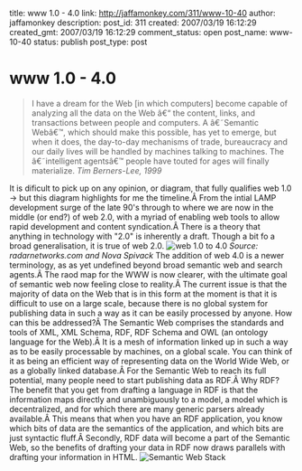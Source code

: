 title: www 1.0 - 4.0
link: http://jaffamonkey.com/311/www-10-40
author: jaffamonkey
description: 
post_id: 311
created: 2007/03/19 16:12:29
created_gmt: 2007/03/19 16:12:29
comment_status: open
post_name: www-10-40
status: publish
post_type: post

# www 1.0 - 4.0

> I have a dream for the Web [in which computers] become capable of analyzing all the data on the Web â€“ the content, links, and transactions between people and computers. A â€˜Semantic Webâ€™, which should make this possible, has yet to emerge, but when it does, the day-to-day mechanisms of trade, bureaucracy and our daily lives will be handled by machines talking to machines. The â€˜intelligent agentsâ€™ people have touted for ages will finally materialize. _Tim Berners-Lee, 1999_

It is dificult to pick up on any opinion, or diagram, that fully qualifies web 1.0 -> but this diagram highlights for me the timeline.Â From the intial LAMP development surge of the late 90's through to where we are now in the middle (or end?) of web 2.0, with a myriad of enabling web tools to allow rapid development and content syndication.Â There is a theory that anything in technology with "2.0" is inherently a draft. Though a bit fo a broad generalisation, it is true of web 2.0. ![web 1.0 to 4.0](http://www.jaffamonkey.co.uk/images/web10-40-small.jpg) _Source: radarnetworks.com and Nova Spivack_ The addition of web 4.0 is a newer terminology, as as yet undefined beyond broad semantic web and search agents.Â The raod map for the WWW is now clearer, with the ultimate goal of semantic web now feeling close to reality.Â The current issue is that the majority of data on the Web that is in this form at the moment is that it is difficult to use on a large scale, because there is no global system for publishing data in such a way as it can be easily processed by anyone. How can this be addressed?Â The Semantic Web comprises the standards and tools of XML, XML Schema, RDF, RDF Schema and OWL (an ontology language for the Web).Â It is a mesh of information linked up in such a way as to be easily processable by machines, on a global scale. You can think of it as being an efficient way of representing data on the World Wide Web, or as a globally linked database.Â For the Semantic Web to reach its full potential, many people need to start publishing data as RDF.Â Why RDF? The benefit that you get from drafting a language in RDF is that the information maps directly and unambiguously to a model, a model which is decentralized, and for which there are many generic parsers already available.Â This means that when you have an RDF application, you know which bits of data are the semantics of the application, and which bits are just syntactic fluff.Â Secondly, RDF data will become a part of the Semantic Web, so the benefits of drafting your data in RDF now draws parallels with drafting your information in HTML. ![Semantic Web Stack](http://www.jaffamonkey.co.uk/images/semantic_web_stack.jpg)